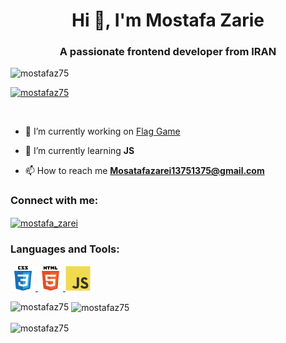 <h1 align="center">Hi 👋, I'm Mostafa Zarie</h1>
<h3 align="center">A passionate frontend developer from IRAN</h3>


<p align="left"> <img src="https://komarev.com/ghpvc/?username=mostafaz75&label=Profile%20views&color=0e75b6&style=flat" alt="mostafaz75" /> </p>

<p align="left"> <a href="https://github.com/ryo-ma/github-profile-trophy"><img src="https://github-profile-trophy.vercel.app/?username=mostafaz75" alt="mostafaz75" /></a> </p>

<p align="left"> <a href="https://twitter.com/" target="blank"><img src="https://img.shields.io/twitter/follow/?logo=twitter&style=for-the-badge" alt="" /></a> </p>

- 🔭 I’m currently working on [Flag Game](https://github.com/marrjan/Flag-Game)

- 🌱 I’m currently learning **JS**

- 📫 How to reach me **Mosatafazarei13751375@gmail.com**

<h3 align="left">Connect with me:</h3>
<p align="left">
<a href="https://instagram.com/mostafa_zarei" target="blank"><img align="center" src="https://raw.githubusercontent.com/rahuldkjain/github-profile-readme-generator/master/src/images/icons/Social/instagram.svg" alt="mostafa_zarei" height="30" width="40" /></a>
</p>

<h3 align="left">Languages and Tools:</h3>
<p align="left"> <a href="https://www.w3schools.com/css/" target="_blank" rel="noreferrer"> <img src="https://raw.githubusercontent.com/devicons/devicon/master/icons/css3/css3-original-wordmark.svg" alt="css3" width="40" height="40"/> </a> <a href="https://www.w3.org/html/" target="_blank" rel="noreferrer"> <img src="https://raw.githubusercontent.com/devicons/devicon/master/icons/html5/html5-original-wordmark.svg" alt="html5" width="40" height="40"/> </a> <a href="https://developer.mozilla.org/en-US/docs/Web/JavaScript" target="_blank" rel="noreferrer"> <img src="https://raw.githubusercontent.com/devicons/devicon/master/icons/javascript/javascript-original.svg" alt="javascript" width="40" height="40"/> </a> </p>

<p><img align="left" src="https://github-readme-stats.vercel.app/api/top-langs?username=mostafaz75&show_icons=true&locale=en&layout=compact" alt="mostafaz75" /></p>

<p>&nbsp;<img align="center" src="https://github-readme-stats.vercel.app/api?username=mostafaz75&show_icons=true&locale=en" alt="mostafaz75" /></p>

<p><img align="center" src="https://github-readme-streak-stats.herokuapp.com/?user=mostafaz75&" alt="mostafaz75" /></p>


